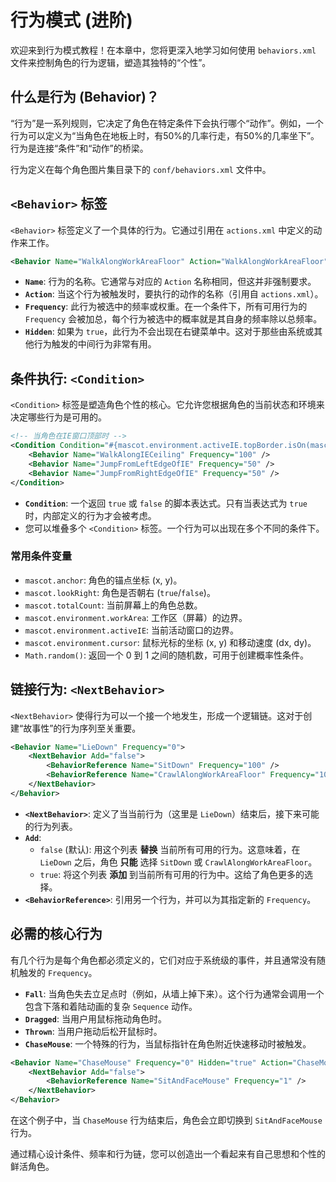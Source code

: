 # 行为模式 (进阶)

欢迎来到行为模式教程！在本章中，您将更深入地学习如何使用 `behaviors.xml` 文件来控制角色的行为逻辑，塑造其独特的“个性”。

## 什么是行为 (Behavior)？

“行为”是一系列规则，它决定了角色在特定条件下会执行哪个“动作”。例如，一个行为可以定义为“当角色在地板上时，有50%的几率行走，有50%的几率坐下”。行为是连接“条件”和“动作”的桥梁。

行为定义在每个角色图片集目录下的 `conf/behaviors.xml` 文件中。

## `<Behavior>` 标签

`<Behavior>` 标签定义了一个具体的行为。它通过引用在 `actions.xml` 中定义的动作来工作。

```xml
<Behavior Name="WalkAlongWorkAreaFloor" Action="WalkAlongWorkAreaFloor" Frequency="100" />
```

-   **`Name`**: 行为的名称。它通常与对应的 `Action` 名称相同，但这并非强制要求。
-   **`Action`**: 当这个行为被触发时，要执行的动作的名称（引用自 `actions.xml`）。
-   **`Frequency`**: 此行为被选中的频率或权重。在一个条件下，所有可用行为的 `Frequency` 会被加总，每个行为被选中的概率就是其自身的频率除以总频率。
-   **`Hidden`**: 如果为 `true`，此行为不会出现在右键菜单中。这对于那些由系统或其他行为触发的中间行为非常有用。

## 条件执行: `<Condition>`

`<Condition>` 标签是塑造角色个性的核心。它允许您根据角色的当前状态和环境来决定哪些行为是可用的。

```xml
<!-- 当角色在IE窗口顶部时 -->
<Condition Condition="#{mascot.environment.activeIE.topBorder.isOn(mascot.anchor)}">
    <Behavior Name="WalkAlongIECeiling" Frequency="100" />
    <Behavior Name="JumpFromLeftEdgeOfIE" Frequency="50" />
    <Behavior Name="JumpFromRightEdgeOfIE" Frequency="50" />
</Condition>
```

-   **`Condition`**: 一个返回 `true` 或 `false` 的脚本表达式。只有当表达式为 `true` 时，内部定义的行为才会被考虑。
-   您可以堆叠多个 `<Condition>` 标签。一个行为可以出现在多个不同的条件下。

### 常用条件变量

-   `mascot.anchor`: 角色的锚点坐标 (x, y)。
-   `mascot.lookRight`: 角色是否朝右 (`true`/`false`)。
-   `mascot.totalCount`: 当前屏幕上的角色总数。
-   `mascot.environment.workArea`: 工作区（屏幕）的边界。
-   `mascot.environment.activeIE`: 当前活动窗口的边界。
-   `mascot.environment.cursor`: 鼠标光标的坐标 (x, y) 和移动速度 (dx, dy)。
-   `Math.random()`: 返回一个 0 到 1 之间的随机数，可用于创建概率性条件。

## 链接行为: `<NextBehavior>`

`<NextBehavior>` 使得行为可以一个接一个地发生，形成一个逻辑链。这对于创建“故事性”的行为序列至关重要。

```xml
<Behavior Name="LieDown" Frequency="0">
    <NextBehavior Add="false">
        <BehaviorReference Name="SitDown" Frequency="100" />
        <BehaviorReference Name="CrawlAlongWorkAreaFloor" Frequency="100" />
    </NextBehavior>
</Behavior>
```

-   **`<NextBehavior>`**: 定义了当当前行为（这里是 `LieDown`）结束后，接下来可能的行为列表。
-   **`Add`**:
    -   `false` (默认): 用这个列表 **替换** 当前所有可用的行为。这意味着，在 `LieDown` 之后，角色 **只能** 选择 `SitDown` 或 `CrawlAlongWorkAreaFloor`。
    -   `true`: 将这个列表 **添加** 到当前所有可用的行为中。这给了角色更多的选择。
-   **`<BehaviorReference>`**: 引用另一个行为，并可以为其指定新的 `Frequency`。

## 必需的核心行为

有几个行为是每个角色都必须定义的，它们对应于系统级的事件，并且通常没有随机触发的 `Frequency`。

-   **`Fall`**: 当角色失去立足点时（例如，从墙上掉下来）。这个行为通常会调用一个包含下落和着陆动画的复杂 `Sequence` 动作。
-   **`Dragged`**: 当用户用鼠标拖动角色时。
-   **`Thrown`**: 当用户拖动后松开鼠标时。
-   **`ChaseMouse`**: 一个特殊的行为，当鼠标指针在角色附近快速移动时被触发。

```xml
<Behavior Name="ChaseMouse" Frequency="0" Hidden="true" Action="ChaseMouse">
    <NextBehavior Add="false">
        <BehaviorReference Name="SitAndFaceMouse" Frequency="1" />
    </NextBehavior>
</Behavior>
```
在这个例子中，当 `ChaseMouse` 行为结束后，角色会立即切换到 `SitAndFaceMouse` 行为。

通过精心设计条件、频率和行为链，您可以创造出一个看起来有自己思想和个性的鲜活角色。